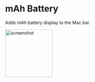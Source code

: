 # mAh Battery

Adds mAh battery display to the Mac bar.

<img width="152" alt="screenshot" src="https://user-images.githubusercontent.com/10100323/52536665-a9f8a880-2d2b-11e9-94fc-87642f8bbc3d.png">
